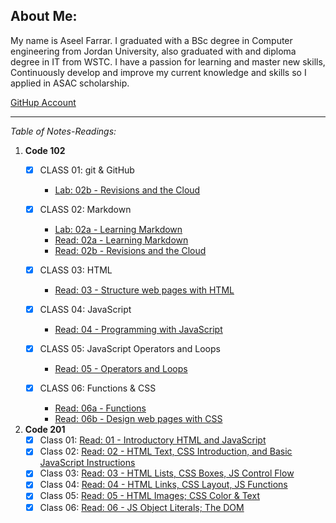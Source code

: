 
## About Me:
My name is Aseel Farrar. I graduated with a BSc degree in Computer engineering from Jordan University, also graduated with and diploma degree in IT from WSTC. I have a passion for learning and master new skills, Continuously develop and improve my current knowledge and skills so I applied in ASAC scholarship.

[GitHup Account](https://github.com/aseel-farrar)

***

*Table of Notes-Readings:*

1. **Code 102**
    - [x] CLASS 01: git & GitHub
        * [Lab: 02b - Revisions and the Cloud](Lab-02b-Revisions-and-the-Cloud.md)

    - [x] CLASS 02: Markdown
        * [Lab: 02a - Learning Markdown](Lab-02a-Learning-Markdown.md)
        * [Read: 02a - Learning Markdown](Read-02a-Learning-Markdown.md)
        * [Read: 02b - Revisions and the Cloud](Read-02b-Revisions-and-the-Cloud.md)
    - [x] CLASS 03: HTML
        * [Read: 03 - Structure web pages with HTML](Read-03-Structure-web-pages-with-HTML.md)
    - [x] CLASS 04: JavaScript
        * [Read: 04 - Programming with JavaScript](Read-04-Programming-with-JavaScript.md)

    - [x] CLASS 05: JavaScript Operators and Loops
        * [Read: 05 - Operators and Loops](Read-05-Operators-and-Loops.md)

    - [x] CLASS 06: Functions & CSS
        * [Read: 06a - Functions](Read-06a-Functions.md)
        * [Read: 06b - Design web pages with CSS](Read-06b-Design-web-pages-with-CSS.md)
        
2. **Code 201**
    - [x] Class 01: [Read: 01 - Introductory HTML and JavaScript](class-01.md)
    - [x] Class 02: [Read: 02 - HTML Text, CSS Introduction, and Basic JavaScript Instructions](class-02.md)
    - [x] Class 03: [Read: 03 - HTML Lists, CSS Boxes, JS Control Flow](class-03.md)
    - [x] Class 04: [Read: 04 - HTML Links, CSS Layout, JS Functions](class-04.md)    
    - [x] Class 05: [Read: 05 - HTML Images; CSS Color & Text](class-05.md)    
    - [x] Class 06: [Read: 06 - JS Object Literals; The DOM](class-06.md)